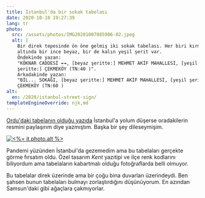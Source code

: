 ```yaml
---
title: İstanbul'da bir sokak tabelası
date: 2020-10-10 19:27:39
lang: tr
photo:
  src: /assets/photos/IMG20201007085906-02.jpeg
  alt: |
    Bir direk tepesinde ön öne gelmiş iki sokak tabelası. Her biri kırmızı ve
    altında bir ince beyaz, bir de kalın yeşil şerit var.
    Öndekinde yazan:
    "KÖKNAR CADDESİ ↞↠, [beyaz şeritte:] MEHMET AKİF MAHALLESİ, [yeşil
    şeritte:] ÇEKMEKÖY (TN:40 )".
    Arkadakinde yazan:
    "BİL... SOKAĞI, [beyaz şeritte:] MEHMET AKİF MAHALLESİ, [yeşil şeritte:]
    ÇEKMEKÖY (TN:60 )
alt:
  en: /2020/istanbul-street-sign/
templateEngineOverride: njk,md
---
```


[Ordu'daki tabelanın olduğu yazıda][ordu-street-sign] İstanbul'a yolum düşerse oradakilerin resmini paylaşırım diye yazmıştım. Başka bir şey dileseymişim.

[![<%= it.photo.alt %>](<%= it.photo.src %>)](<%= it.photo.src %>)

Pandemi yüzünden İstanbul'da gezemedim ama bu tabelaları gerçekte görme fırsatım oldu. Özel tasarım _Kent_ yazıtipi ve ilçe renk kodlarını biliyordum ama tabelaların kabartmalı olduğu fotoğraflarda belli olmuyor.

Bu tabelalar direk üzerinde ama bir çoğu bina duvarları üzerindeydi. Ben şahsen bunun tabelaları bulmayı zorlaştırdığını düşünüyorum. En azından Samsun'daki gibi ağaçlara çakmıyorlar.

[ordu-street-sign]:		/2020/ordu-street-sign/
